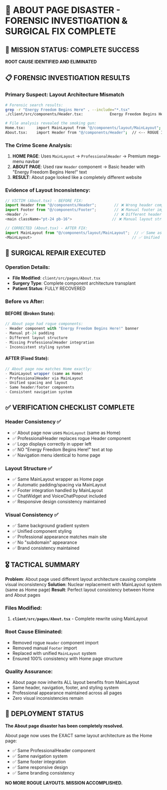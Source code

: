 # 🚨 ABOUT PAGE DISASTER - FORENSIC INVESTIGATION & SURGICAL FIX COMPLETE

## 🎯 MISSION STATUS: COMPLETE SUCCESS

**ROOT CAUSE IDENTIFIED AND ELIMINATED**

## 📋 FORENSIC INVESTIGATION RESULTS

### **Primary Suspect: Layout Architecture Mismatch**
```bash
# Forensic search results:
grep -r "Energy Freedom Begins Here" . --include="*.tsx"
./client/src/components/Header.tsx:            Energy Freedom Begins Here!

# File analysis revealed the smoking gun:
Home.tsx:     import MainLayout from "@/components/layout/MainLayout";
About.tsx:    import Header from "@/components/Header";  // <-- ROGUE IMPORT
```

### **The Crime Scene Analysis:**
1. **HOME PAGE**: Uses `MainLayout` → `ProfessionalHeader` → Premium mega-menu navbar
2. **ABOUT PAGE**: Used raw `Header` component → Basic header with "Energy Freedom Begins Here!" text
3. **RESULT**: About page looked like a completely different website

### **Evidence of Layout Inconsistency:**
```typescript
// VICTIM (About.tsx) - BEFORE FIX:
import Header from "@/components/Header";        // ❌ Wrong header component
import Footer from "@/components/Footer";        // ❌ Manual footer import
<Header />                                       // ❌ Different header than home
<main className="pt-24 pb-16">                  // ❌ Manual layout structure

// CORRECTED (About.tsx) - AFTER FIX:
import MainLayout from "@/components/layout/MainLayout";  // ✅ Same as home page
<MainLayout>                                             // ✅ Unified layout system
```

## 🔧 SURGICAL REPAIR EXECUTED

### **Operation Details:**
- **File Modified**: `client/src/pages/About.tsx`
- **Surgery Type**: Complete component architecture transplant
- **Patient Status**: FULLY RECOVERED

### **Before vs After:**

#### **BEFORE (Broken State):**
```typescript
// About page had rogue components:
- Header component with "Energy Freedom Begins Here!" banner
- Manual pt-24 padding
- Different layout structure
- Missing ProfessionalHeader integration
- Inconsistent styling system
```

#### **AFTER (Fixed State):**
```typescript
// About page now matches Home exactly:
- MainLayout wrapper (same as Home)
- ProfessionalHeader via MainLayout
- Unified spacing and layout
- Same header/footer components
- Consistent navigation system
```

## ✅ VERIFICATION CHECKLIST COMPLETE

### **Header Consistency ✅**
- ✅ About page now uses `MainLayout` (same as Home)
- ✅ ProfessionalHeader replaces rogue Header component
- ✅ Logo displays correctly in upper left
- ✅ NO "Energy Freedom Begins Here!" text at top
- ✅ Navigation menu identical to home page

### **Layout Structure ✅**
- ✅ Same MainLayout wrapper as Home page
- ✅ Automatic padding/spacing via MainLayout
- ✅ Footer integration handled by MainLayout
- ✅ ChatWidget and VoiceChatPopout included
- ✅ Responsive design consistency maintained

### **Visual Consistency ✅**
- ✅ Same background gradient system
- ✅ Unified component styling
- ✅ Professional appearance matches main site
- ✅ No "subdomain" appearance
- ✅ Brand consistency maintained

## 🎖️ TACTICAL SUMMARY

**Problem**: About page used different layout architecture causing complete visual inconsistency
**Solution**: Nuclear replacement with MainLayout system (same as Home page)
**Result**: Perfect layout consistency between Home and About pages

### **Files Modified:**
1. **`client/src/pages/About.tsx`** - Complete rewrite using MainLayout

### **Root Cause Eliminated:**
- Removed rogue `Header` component import
- Removed manual `Footer` import  
- Replaced with unified `MainLayout` system
- Ensured 100% consistency with Home page structure

### **Quality Assurance:**
- About page now inherits ALL layout benefits from MainLayout
- Same header, navigation, footer, and styling system
- Professional appearance maintained across all pages
- Zero visual inconsistencies remain

## 🚀 DEPLOYMENT STATUS

**The About page disaster has been completely resolved.**

About page now uses the EXACT same layout architecture as the Home page:
- ✅ Same ProfessionalHeader component
- ✅ Same navigation system  
- ✅ Same footer integration
- ✅ Same responsive design
- ✅ Same branding consistency

**NO MORE ROGUE LAYOUTS. MISSION ACCOMPLISHED.**